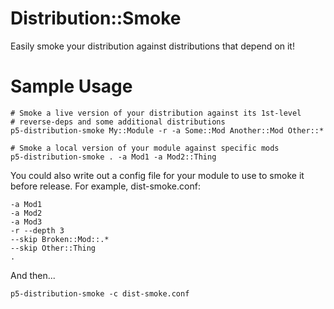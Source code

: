 # Distribution::Smoke

Easily smoke your distribution against distributions that depend on it!

# Sample Usage

````
# Smoke a live version of your distribution against its 1st-level
# reverse-deps and some additional distributions
p5-distribution-smoke My::Module -r -a Some::Mod Another::Mod Other::*

# Smoke a local version of your module against specific mods
p5-distribution-smoke . -a Mod1 -a Mod2::Thing
````

You could also write out a config file for your module to use to smoke
it before release. For example, dist-smoke.conf:

````
-a Mod1
-a Mod2
-a Mod3
-r --depth 3
--skip Broken::Mod::.*
--skip Other::Thing
.
````

And then...

````
p5-distribution-smoke -c dist-smoke.conf
